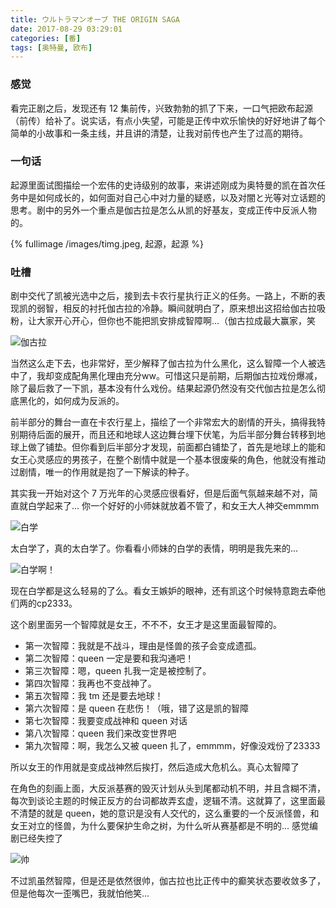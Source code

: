 ```yaml
---
title: ウルトラマンオーブ THE ORIGIN SAGA
date: 2017-08-29 03:29:01
categories: [番]
tags: [奥特曼, 欧布]
---
```


### 感觉

看完正剧之后，发现还有 12 集前传，兴致勃勃的抓了下来，一口气把欧布起源（前传）给补了。说实话，有点小失望，可能是正传中欢乐愉快的好好地讲了每个简单的小故事和一条主线，并且讲的清楚，让我对前传也产生了过高的期待。

### 一句话

起源里面试图描绘一个宏伟的史诗级别的故事，来讲述刚成为奥特曼的凯在首次任务中是如何成长的，如何面对自己心中对力量的疑惑，以及对闇と光等对立话题的思考。剧中的另外一个重点是伽古拉是怎么从凯的好基友，变成正传中反派人物的。

{% fullimage /images/timg.jpeg, 起源，起源  %}

<!-- more -->

### 吐槽

剧中交代了凯被光选中之后，接到去卡农行星执行正义的任务。一路上，不断的表现凯的弱智，相反的衬托伽古拉的冷静。瞬间就明白了，原来想出这招给伽古拉吸粉，让大家开心开心，但你也不能把凯安排成智障啊…（伽古拉成最大赢家，笑

![伽古拉](/images/85205bb5c9ea15ce350b1289bf003af33b87b260.jpg)

当然这么走下去，也非常好，至少解释了伽古拉为什么黑化，这么智障一个人被选中了，我却变成配角黑化理由充分ww。可惜这只是前期，后期伽古拉戏份爆减，除了最后救了一下凯，基本没有什么戏份。结果起源仍然没有交代伽古拉是怎么彻底黑化的，如何成为反派的。

前半部分的舞台一直在卡农行星上，描绘了一个非常宏大的剧情的开头，搞得我特别期待后面的展开，而且还和地球人这边舞台埋下伏笔，为后半部分舞台转移到地球上做了铺垫。但你看到后半部分才发现，前面都白铺垫了，首先是地球上的能和女王心灵感应的男孩子，在整个剧情中就是一个基本很废柴的角色，他就没有推动过剧情，唯一的作用就是抱了一下解读的种子。

其实我一开始对这个 7 万光年的心灵感应很看好，但是后面气氛越来越不对，简直就白学起来了... 你一个好好的小师妹就放着不管了，和女王大人神交emmmm

![白学](/images/WX20170829-031100.png)

太白学了，真的太白学了。你看看小师妹的白学的表情，明明是我先来的...

![白学啊！](/images/WX20170829-031352.png)

现在白学都是这么轻易的了么。看女王嫉妒的眼神，还有凯这个时候特意跑去牵他们两的cp2333。

这个剧里面另一个智障就是女王，不不不，女王才是这里面最智障的。

* 第一次智障：我就是不战斗，理由是怪兽的孩子会变成遗孤。
* 第二次智障：queen 一定是要和我沟通吧！
* 第三次智障：嗯，queen 扎我一定是被控制了。
* 第四次智障：我再也不变战神了。
* 第五次智障：我 tm 还是要去地球！
* 第六次智障：是 queen 在悲伤！（哦，错了这是凯的智障
* 第七次智障：我要变成战神和 queen 对话
* 第八次智障：queen 我们来改变世界吧
* 第九次智障：啊，我怎么又被 queen 扎了，emmmm，好像没戏份了23333

所以女王的作用就是变成战神然后挨打，然后造成大危机么。真心太智障了

在角色的刻画上面，大反派基赛的毁灭计划从头到尾都动机不明，并且含糊不清，每次到谈论主题的时候正反方的台词都故弄玄虚，逻辑不清。这就算了，这里面最不清楚的就是 queen，她的意识是没有人交代的，这么重要的一个反派怪兽，和女王对立的怪兽，为什么要保护生命之树，为什么听从赛基都是不明的... 感觉编剧已经失控了

![帅](/images/WX20170829-032753.png)

不过凯虽然智障，但是还是依然很帅，伽古拉也比正传中的癫笑状态要收敛多了，但是他每次一歪嘴巴，我就怕他笑...

